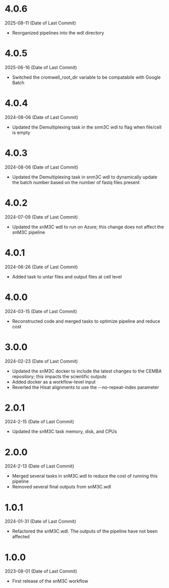 # 4.0.6
2025-08-11 (Date of Last Commit)

* Reorganized pipelines into the wdl directory

# 4.0.5
2025-06-16 (Date of Last Commit)

* Switched the cromwell_root_dir variable to be compatabile with Google Batch

# 4.0.4
2024-08-06 (Date of Last Commit)

* Updated the Demultiplexing task in the snm3C wdl to flag when file/cell is empty

# 4.0.3
2024-08-06 (Date of Last Commit)

* Updated the Demultiplexing task in snm3C wdl to dynamically update the batch number based on the number of fastq files present

# 4.0.2
2024-07-09 (Date of Last Commit)

* Updated the snM3C wdl to run on Azure; this change does not affect the snM3C pipeline

# 4.0.1
2024-06-26 (Date of Last Commit)
* Added task to untar files and output files at cell level 

# 4.0.0
2024-03-15 (Date of Last Commit)
* Reconstructed code and merged tasks to optimize pipeline and reduce cost 

# 3.0.0
2024-02-23 (Date of Last Commit)

* Updated the snM3C docker to include the latest changes to the CEMBA repository; this impacts the scientific outputs
* Added docker as a workflow-level input
* Reverted the Hisat alignments to use the --no-repeat-index parameter

# 2.0.1
2024-2-15 (Date of Last Commit)

* Updated the snM3C task memory, disk, and CPUs

# 2.0.0
2024-2-13 (Date of Last Commit)

* Merged several tasks in snM3C.wdl to reduce the cost of running this pipeline
* Removed several final outputs from snM3C.wdl 

# 1.0.1
2024-01-31 (Date of Last Commit)

* Refactored the snM3C.wdl. The outputs of the pipeline have not been affected

# 1.0.0
2023-08-01 (Date of Last Commit)

* First release of the snM3C workflow
